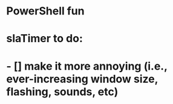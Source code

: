 # PowerShell fun 

# slaTimer to do:
# - [] make it more annoying (i.e., ever-increasing window size, flashing, sounds, etc)
